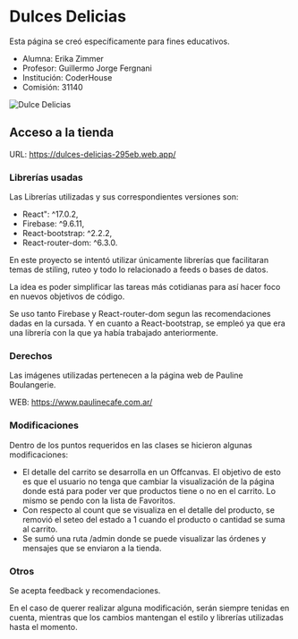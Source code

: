 # Dulces Delicias

Esta página se creó específicamente para fines educativos. 

- Alumna: Erika Zimmer
- Profesor: Guillermo Jorge Fergnani
- Institución: CoderHouse
- Comisión: 31140

![Dulce Delicias](https://user-images.githubusercontent.com/55201104/168959478-391fc1a2-2142-41ae-8bcd-9e881443a96b.gif)

## Acceso a la tienda

URL: https://dulces-delicias-295eb.web.app/

### Librerías usadas

Las Librerías utilizadas y sus correspondientes versiones son:

- React": ^17.0.2,
- Firebase: ^9.6.11,
- React-bootstrap: ^2.2.2,
- React-router-dom: ^6.3.0.

En este proyecto se intentó utilizar únicamente librerías que facilitaran temas de stiling, ruteo y todo lo relacionado a feeds o bases de datos. 

La idea es poder simplificar las tareas más cotidianas para así hacer foco en nuevos objetivos de código. 

Se uso tanto Firebase y React-router-dom segun las recomendaciones dadas en la cursada. Y en cuanto a React-bootstrap, se empleó ya que era una librería con la que ya había trabajado anteriormente. 

### Derechos

Las imágenes utilizadas pertenecen a la página web de Pauline Boulangerie.

WEB: https://www.paulinecafe.com.ar/

### Modificaciones

Dentro de los puntos requeridos en las clases se hicieron algunas modificaciones: 

- El detalle del carrito se desarrolla en un Offcanvas. El objetivo de esto es que el usuario no tenga que cambiar la visualización de la página donde está para poder ver que productos tiene o no en el carrito. Lo mismo se pendo con la lista de Favoritos.
- Con respecto al count que se visualiza en el detalle del producto, se removió el seteo del estado a 1 cuando el producto o cantidad se suma al carrito.
- Se sumó una ruta /admin donde se puede visualizar las órdenes y mensajes que se enviaron a la tienda. 

### Otros

Se acepta feedback y recomendaciones.

En el caso de querer realizar alguna modificación, serán siempre tenidas en cuenta, mientras que los cambios mantengan el estilo y librerías utilizadas hasta el momento. 
